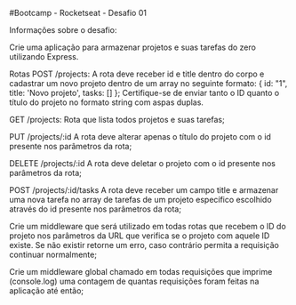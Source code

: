 #Bootcamp - Rocketseat - Desafio 01

Informações sobre o desafio:

Crie uma aplicação para armazenar projetos e suas tarefas do zero utilizando Express.

Rotas
POST /projects: A rota deve receber id e title dentro do corpo e cadastrar um novo projeto dentro de um array no seguinte formato: { id: "1", title: 'Novo projeto', tasks: [] }; Certifique-se de enviar tanto o ID quanto o título do projeto no formato string com aspas duplas.

GET /projects: Rota que lista todos projetos e suas tarefas;

PUT /projects/:id A rota deve alterar apenas o título do projeto com o id presente nos parâmetros da rota;

DELETE /projects/:id A rota deve deletar o projeto com o id presente nos parâmetros da rota;

POST /projects/:id/tasks A rota deve receber um campo title e armazenar uma nova tarefa no array de tarefas de um projeto específico escolhido através do id presente nos parâmetros da rota;

Crie um middleware que será utilizado em todas rotas que recebem o ID do projeto nos parâmetros da URL que verifica se o projeto com aquele ID existe. Se não existir retorne um erro, caso contrário permita a requisição continuar normalmente;

Crie um middleware global chamado em todas requisições que imprime (console.log) uma contagem de quantas requisições foram feitas na aplicação até então;
